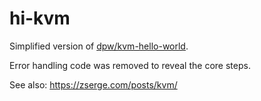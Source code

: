 # hi-kvm

Simplified version of [dpw/kvm-hello-world](https://github.com/dpw/kvm-hello-world).

Error handling code was removed to reveal the core steps.

See also: https://zserge.com/posts/kvm/
